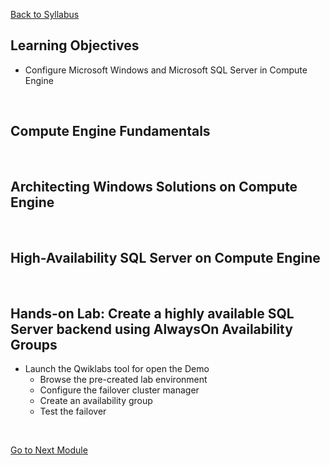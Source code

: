 [Back to Syllabus](/README.md#course-syllabus)

## Learning Objectives
- Configure Microsoft Windows and Microsoft SQL Server in Compute Engine
<br>

## Compute Engine Fundamentals
<br>

## Architecting Windows Solutions on Compute Engine
<br>

## High-Availability SQL Server on Compute Engine
<br>


## Hands-on Lab: Create a highly available SQL Server backend using AlwaysOn Availability Groups
- Launch the Qwiklabs tool for open the Demo
    - Browse the pre-created lab environment
    - Configure the failover cluster manager
    - Create an availability group
    - Test the failover

<br>

[Go to Next Module](./3_Developing_ASP.NET_MVC_applications.md)
